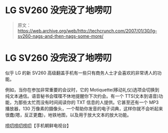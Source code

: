 # LG SV260 没完没了地唠叨

> 原文：<https://web.archive.org/web/http://techcrunch.com/2007/01/30/lg-sv260-nags-and-then-nags-some-more/>

# LG SV260 没完没了地唠叨

似乎 LG 的新 SV260 高级翻盖手机有一些只有商务人士才会喜欢的非常诱人的功能。

例如，当你在参加非常重要的会议时，它的 Motiquette(移动礼仪)选项会切换到纯文本通信。语音秘书会喋喋不休地提醒你下次约会。有一个 TTS(文本到语音)功能，为那些太忙而没有时间阅读你的 TXT 信息的人提供。它甚至还有一个 MP3 播放器，130 万像素的摄像头，一个帮助你发音的电子词典，这样你就不会听起来很蠢(嗯，反正更蠢)，地铁地图，以及用于放大文本的放大功能。

[唠叨唠叨唠叨](https://web.archive.org/web/20130628171957/http://wow.telecomskorea.com/index.php?option=com_content&task=view&id=500&Itemid=50)【手机朝鲜电视台】